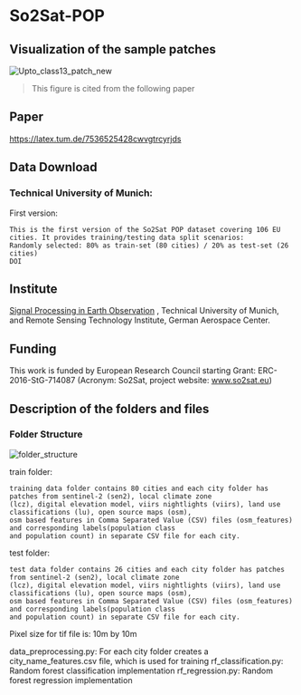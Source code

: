 # So2Sat-POP

## Visualization of the sample patches
![Upto_class13_patch_new](https://user-images.githubusercontent.com/61827990/133273367-bc32ea0c-0164-4aa1-bd21-62d2dc3fcaba.PNG)

> This figure is cited from the following paper

## Paper
https://latex.tum.de/7536525428cwvgtrcyrjds


## Data Download
### Technical University of Munich:
First version:
```
This is the first version of the So2Sat POP dataset covering 106 EU cities. It provides training/testing data split scenarios:
Randomly selected: 80% as train-set (80 cities) / 20% as test-set (26 cities)
DOI
```

## Institute
[Signal Processing in Earth Observation](https://www.asg.ed.tum.de/sipeo/home/) , Technical University of Munich, and Remote Sensing Technology Institute, German Aerospace Center.

## Funding
This work is funded by European Research Council starting Grant:
ERC-2016-StG-714087 (Acronym:  So2Sat, project website:  www.so2sat.eu)

## Description of the folders and files
### Folder Structure
![folder_structure](https://user-images.githubusercontent.com/61827990/133273525-7dfe0edb-e792-4915-936c-33cbd0e43822.PNG)

train folder: 
```
training data folder contains 80 cities and each city folder has patches from sentinel-2 (sen2), local climate zone 
(lcz), digital elevation model, viirs nightlights (viirs), land use classifications (lu), open source maps (osm), 
osm based features in Comma Separated Value (CSV) files (osm_features) and corresponding labels(population class 
and population count) in separate CSV file for each city.
```

test folder: 
```
test data folder contains 26 cities and each city folder has patches from sentinel-2 (sen2), local climate zone 
(lcz), digital elevation model, viirs nightlights (viirs), land use classifications (lu), open source maps (osm), 
osm based features in Comma Separated Value (CSV) files (osm_features) and corresponding labels(population class 
and population count) in separate CSV file for each city.
```

Pixel size for tif file is: 10m by 10m

data_preprocessing.py: For each city folder creates a city_name_features.csv file, which is used for training
rf_classification.py: Random forest classification implementation
rf_regression.py: Random forest regression implementation

